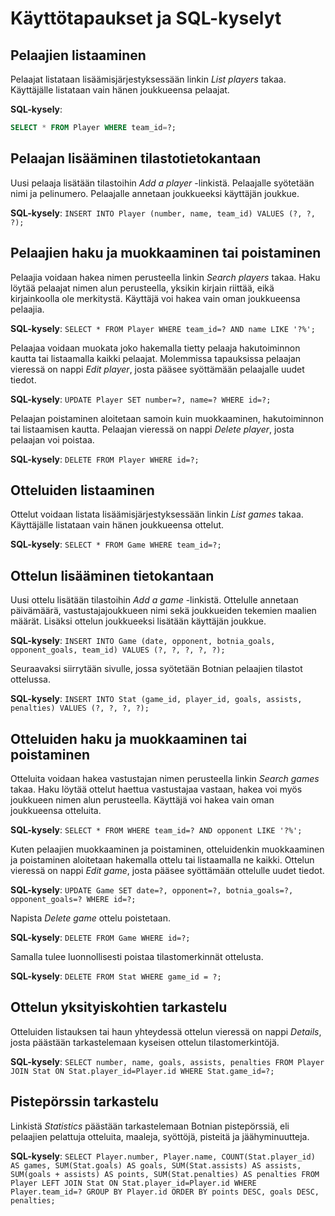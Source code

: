 # Käyttötapaukset ja SQL-kyselyt

## Pelaajien listaaminen

Pelaajat listataan lisäämisjärjestyksessään linkin *List players* takaa. Käyttäjälle listataan vain hänen joukkueensa pelaajat.

**SQL-kysely**:
```SQL
SELECT * FROM Player WHERE team_id=?;
```

## Pelaajan lisääminen tilastotietokantaan

Uusi pelaaja lisätään tilastoihin *Add a player* -linkistä. Pelaajalle syötetään nimi ja pelinumero. Pelaajalle annetaan joukkueeksi käyttäjän joukkue.

**SQL-kysely**: ```INSERT INTO Player (number, name, team_id) VALUES (?, ?, ?);```

## Pelaajien haku ja muokkaaminen tai poistaminen

Pelaajia voidaan hakea nimen perusteella linkin *Search players* takaa. Haku löytää pelaajat nimen alun perusteella, yksikin kirjain riittää, eikä kirjainkoolla ole merkitystä.
Käyttäjä voi hakea vain oman joukkueensa pelaajia.

**SQL-kysely**: ```SELECT * FROM Player WHERE team_id=? AND name LIKE '?%';```

Pelaajaa voidaan muokata joko hakemalla tietty pelaaja hakutoiminnon kautta tai listaamalla kaikki pelaajat. Molemmissa tapauksissa pelaajan vieressä on nappi *Edit player*, josta pääsee syöttämään pelaajalle uudet tiedot.

**SQL-kysely**: ```UPDATE Player SET number=?, name=? WHERE id=?;```

Pelaajan poistaminen aloitetaan samoin kuin muokkaaminen, hakutoiminnon tai listaamisen kautta. Pelaajan vieressä on nappi *Delete player*, josta pelaajan voi poistaa.

**SQL-kysely**: ```DELETE FROM Player WHERE id=?;```

## Otteluiden listaaminen

Ottelut voidaan listata lisäämisjärjestyksessään linkin *List games* takaa. Käyttäjälle listataan vain hänen joukkueensa ottelut.

**SQL-kysely**: ```SELECT * FROM Game WHERE team_id=?;``` 

## Ottelun lisääminen tietokantaan

Uusi ottelu lisätään tilastoihin *Add a game* -linkistä. Ottelulle annetaan päivämäärä, vastustajajoukkueen nimi sekä joukkueiden tekemien maalien määrät.
Lisäksi ottelun joukkueeksi lisätään käyttäjän joukkue.

**SQL-kysely**: ```INSERT INTO Game (date, opponent, botnia_goals, opponent_goals, team_id) VALUES (?, ?, ?, ?, ?);```

Seuraavaksi siirrytään sivulle, jossa syötetään Botnian pelaajien tilastot ottelussa. 

**SQL-kysely**: ```INSERT INTO Stat (game_id, player_id, goals, assists, penalties) VALUES (?, ?, ?, ?);```

## Otteluiden haku ja muokkaaminen tai poistaminen

Otteluita voidaan hakea vastustajan nimen perusteella linkin *Search games* takaa. Haku löytää ottelut haettua vastustajaa vastaan, hakea voi myös joukkueen nimen alun perusteella.
Käyttäjä voi hakea vain oman joukkueensa otteluita.

**SQL-kysely**: ```SELECT * FROM WHERE team_id=? AND opponent LIKE '?%';```

Kuten pelaajien muokkaaminen ja poistaminen, otteluidenkin muokkaaminen ja poistaminen aloitetaan hakemalla ottelu tai listaamalla ne kaikki. Ottelun vieressä on nappi *Edit game*, josta pääsee syöttämään ottelulle uudet tiedot.

**SQL-kysely**: ```UPDATE Game SET date=?, opponent=?, botnia_goals=?, opponent_goals=? WHERE id=?;```

Napista *Delete game* ottelu poistetaan.

**SQL-kysely**: ```DELETE FROM Game WHERE id=?;```

Samalla tulee luonnollisesti poistaa tilastomerkinnät ottelusta.

**SQL-kysely**: ```DELETE FROM Stat WHERE game_id = ?;```

## Ottelun yksityiskohtien tarkastelu

Otteluiden listauksen tai haun yhteydessä ottelun vieressä on nappi *Details*, josta päästään tarkastelemaan kyseisen ottelun tilastomerkintöjä.

**SQL-kysely**: ```SELECT number, name, goals, assists, penalties FROM Player JOIN Stat ON Stat.player_id=Player.id WHERE Stat.game_id=?;```

## Pistepörssin tarkastelu

Linkistä *Statistics* päästään tarkastelemaan Botnian pistepörssiä, eli pelaajien pelattuja otteluita, maaleja, syöttöjä, pisteitä ja jäähyminuutteja.

**SQL-kysely**: ```SELECT Player.number, Player.name, COUNT(Stat.player_id) AS games, SUM(Stat.goals) AS goals,
 SUM(Stat.assists) AS assists, SUM(goals + assists) AS points, SUM(Stat.penalties) AS penalties
 FROM Player LEFT JOIN Stat ON Stat.player_id=Player.id WHERE Player.team_id=?
 GROUP BY Player.id
 ORDER BY points DESC, goals DESC, penalties;```

